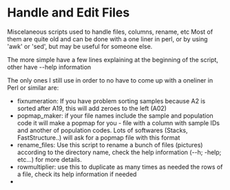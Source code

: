 # Handle and Edit Files
Miscelaneous scripts used to handle files, columns, rename, etc
Most of them are quite old and can be done with a one liner in perl, or by using 'awk' or 'sed', but may be useful for someone else.

The more simple have a few lines explaining at the beginning of the script, other have --help information

The only ones I still use in order to no have to come up with a oneliner in Perl or similar are:
- fixnumeration: If you have problem sorting samples because A2 is sorted after A19, this will add zeroes to the left (A02)
- popmap_maker: if your file names include the sample and population code it will make a popmap for you - file with a column with sample IDs and another of population codes.
  Lots of softwares (Stacks, FastStructure..) will ask for a popmap file with this format
- rename_files: Use this script to rename a bunch of files (pictures) according to the directory name, check the help information (--h; -help; etc...) for more details.
- rowmultiplier: use this to duplicate as many times as needed the rows of a file, check its help information if needed
- 
